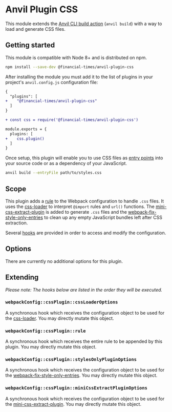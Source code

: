 # Anvil Plugin CSS

This module extends the [Anvil CLI build action][cli] (`anvil build`) with a way to load and generate CSS files.

[cli]: https://github.com/Financial-Times/anvil/tree/master/packages/anvil#build


## Getting started

This module is compatible with Node 8+ and is distributed on npm.

```sh
npm install --save-dev @financial-times/anvil-plugin-css
```

After installing the module you must add it to the list of plugins in your project's `anvil.config.js` configuration file:

```diff
{
  "plugins": [
+    "@financial-times/anvil-plugin-css"
  ]
}

+ const css = require('@financial-times/anvil-plugin-css')

module.exports = {
  plugins: [
+    css.plugin()
  ]
}
```

Once setup, this plugin will enable you to use CSS files as [entry points] into your source code or as a dependency of your JavaScript.

```sh
anvil build --entryFile path/to/styles.css
```

[entry points]: https://github.com/Financial-Times/anvil/tree/master/packages/anvil#entry-points


## Scope

This plugin adds a [rule] to the Webpack configuration to handle `.css` files. It uses the [css-loader] to interpret `@import` rules and `url()` functions. The [mini-css-extract-plugin] is added to generate `.css` files and the [webpack-fix-style-only-entries] to clean up any empty JavaScript bundles left after CSS extraction.

Several [hooks](#extending) are provided in order to access and modify the configuration.

[rule]: https://webpack.js.org/configuration/module/#rule
[css-loader]: https://github.com/webpack-contrib/css-loader
[mini-css-extract-plugin]: https://github.com/webpack-contrib/mini-css-extract-plugin
[webpack-fix-style-only-entries]: https://github.com/fqborges/webpack-fix-style-only-entries


## Options

There are currently no additional options for this plugin.


## Extending

_Please note: The hooks below are listed in the order they will be executed._

### `webpackConfig::cssPlugin::cssLoaderOptions`

A synchronous hook which receives the configuration object to be used for the [css-loader]. You may directly mutate this object.

### `webpackConfig::cssPlugin::rule`

A synchronous hook which receives the entire rule to be appended by this plugin. You may directly mutate this object.

### `webpackConfig::cssPlugin::stylesOnlyPluginOptions`

A synchronous hook which receives the configuration object to be used for the [webpack-fix-style-only-entries]. You may directly mutate this object.

### `webpackConfig::cssPlugin::miniCssExtractPluginOptions`

A synchronous hook which receives the configuration object to be used for the [mini-css-extract-plugin]. You may directly mutate this object.
